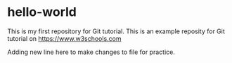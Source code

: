 # hello-world
This is my first repository for Git tutorial.
This is an example reposity for Git tutorial on https://www.w3schools.com

Adding new line here to make changes to file for practice.
